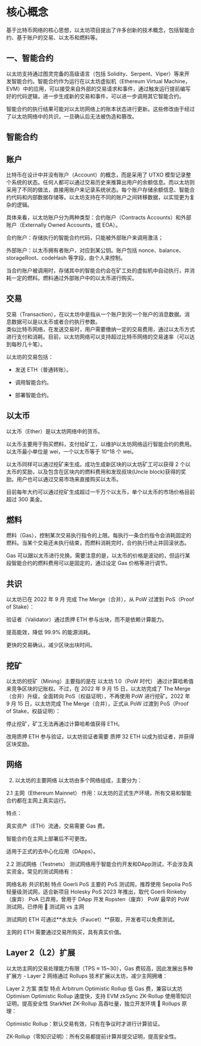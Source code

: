 # 核心概念
基于比特币网络的核心思想，以太坊项目提出了许多创新的技术概念，包括智能合约、基于账户的交易、以太币和燃料等。

## 一、智能合约
以太坊支持通过图灵完备的高级语言（包括 Solidity、Serpent、Viper）等来开发智能合约。智能合约作为运行在以太坊虚拟机（Ethereum Virtual Machine，EVM）中的应用，可以接受来自外部的交易请求和事件，通过触发运行提前编写好的代码逻辑，进一步生成新的交易和事件，可以进一步调用其它智能合约。

智能合约的执行结果可能对以太坊网络上的账本状态进行更新。这些修改由于经过了以太坊网络中的共识，一旦确认后无法被伪造和篡改。

## 智能合约

## 账户
比特币在设计中并没有账户（Account）的概念，而是采用了 UTXO 模型记录整个系统的状态。任何人都可以通过交易历史来推算出用户的余额信息。而以太坊则采用了不同的做法，直接用账户来记录系统状态。每个账户存储余额信息、智能合约代码和内部数据存储等。以太坊支持在不同的账户之间转移数据，以实现更为复杂的逻辑。

具体来看，以太坊账户分为两种类型：合约账户（Contracts Accounts）和外部账户（Externally Owned Accounts，或 EOA）。

合约账户：存储执行的智能合约代码，只能被外部账户来调用激活；

外部账户：以太币拥有者账户，对应到某公钥。账户包括 nonce、balance、storageRoot、codeHash 等字段，由个人来控制。

当合约账户被调用时，存储其中的智能合约会在矿工处的虚拟机中自动执行，并消耗一定的燃料。燃料通过外部账户中的以太币进行购买。
## 交易

交易（Transaction），在以太坊中是指从一个账户到另一个账户的消息数据。消息数据可以是以太币或者合约执行参数。  
类似比特币网络，在发送交易时，用户需要缴纳一定的交易费用，通过以太币方式进行支付和消耗。目前，以太坊网络可以支持超过比特币网络的交易速率（可以达到每秒几十笔）。

以太坊的交易包括：

- 发送 ETH（普通转账）。

- 调用智能合约。

- 部署智能合约。



## 以太币

以太币（Ether）是以太坊网络中的货币。

以太币主要用于购买燃料，支付给矿工，以维护以太坊网络运行智能合约的费用。以太币最小单位是 wei，一个以太币等于 10^18 个 wei。

以太币同样可以通过挖矿来生成。成功生成新区块的以太坊矿工可以获得 2 个以太币的奖励，以及包含在区块内的燃料费用和发现叔块(Uncle block)获得的奖励。用户也可以通过交易市场来直接购买以太币。

目前每年大约可以通过挖矿生成超过一千万个以太币，单个以太币的市场价格目前超过 300 美金。

## 燃料
燃料（Gas），控制某次交易执行指令的上限。每执行一条合约指令会消耗固定的燃料。当某个交易还未执行结束，而燃料消耗完时，合约执行终止并回滚状态。

Gas 可以跟以太币进行兑换。需要注意的是，以太币的价格是波动的，但运行某段智能合约的燃料费用可以是固定的，通过设定 Gas 价格等进行调节。


## 共识

以太坊已在 2022 年 9 月 完成 The Merge（合并），从 PoW 过渡到 PoS（Proof of Stake）：

验证者（Validator）通过质押 ETH 参与出块，而不是依赖计算能力。

提高能效，降低 99.9% 的能源消耗。

更快的交易确认，减少区块出块时间。


## 挖矿

以太坊的挖矿（Mining）主要指的是在 以太坊 1.0（PoW 时代） 通过计算哈希值来竞争区块的记账权。不过，在 2022 年 9 月 15 日，以太坊完成了 The Merge（合并）升级，全面转向 PoS（权益证明），不再使用 PoW 进行挖矿。2022 年 9 月 15 日，以太坊完成 The Merge（合并），正式从 PoW 过渡到 PoS（Proof of Stake，权益证明）：

停止挖矿，矿工无法再通过计算哈希值获得 ETH。

改用质押 ETH 参与验证，以太坊验证者需要 质押 32 ETH 以成为验证者，并获得区块奖励。

<!-- 
2. 以太坊的架构
以太坊的核心架构主要包括：

2.1 以太坊虚拟机（EVM）
EVM（Ethereum Virtual Machine）是以太坊的运行环境，负责执行智能合约。特点：

图灵完备：可以执行复杂计算逻辑。

隔离性：代码执行不会影响主网络的安全。

2.2 账户
以太坊有两种类型的账户：

外部账户（EOA，Externally Owned Account）：由私钥控制，主要用于存储 ETH、发送交易。

合约账户（Contract Account）：由智能合约代码控制，自动执行代码逻辑。

2.3 交易（Transaction）
以太坊的交易包括：

发送 ETH（普通转账）。

调用智能合约。

部署智能合约。

2.4 Gas 机制
Gas 是以太坊的手续费，用于防止资源滥用：

Gas 费用 = Gas 单价 × Gas 量

交易执行需要支付 Gas，矿工会优先处理 Gas 费用高的交易。
 -->


## 网络
2. 以太坊的主要网络
以太坊由多个网络组成，主要分为：

2.1 主网（Ethereum Mainnet）
作用：以太坊的正式生产环境，所有交易和智能合约都在主网上真实运行。

特点：

真实资产（ETH）流通，交易需要 Gas 费。

智能合约在主网上部署后不可更改。

适用于正式的去中心化应用（DApps）。

2.2 测试网络（Testnets）
测试网络用于智能合约开发和DApp测试，不会涉及真实资金。常见的测试网络有：

网络名称	共识机制	特点
Goerli	PoS	主要的 PoS 测试网，推荐使用
Sepolia	PoS	轻量级测试网，适合新项目
Holesky	PoS	2023 年推出，取代 Goerli
Rinkeby（废弃）	PoA	已弃用，曾用于 DApp 开发
Ropsten（废弃）	PoW	最早的 PoW 测试网，已停用
📌 测试网 vs 主网

测试网的 ETH 可通过**水龙头（Faucet）**获取，开发者可以免费测试。

主网的 ETH 需要通过交易所购买，具有真实价值。



##  Layer 2（L2）扩展
以太坊主网的交易处理能力有限（TPS ≈ 15~30），Gas 费较高，因此发展出多种扩展方 - Layer 2 网络通过 Rollups 技术扩展以太坊，减少主网拥堵：


Layer 2 方案	类型	特点
Arbitrum	Optimistic Rollup	低 Gas 费，兼容以太坊
Optimism	Optimistic Rollup	速度快，支持 EVM
zkSync	ZK-Rollup	使用零知识证明，提高安全性
StarkNet	ZK-Rollup	高吞吐量，独立开发环境
📌 Rollups 原理：

Optimistic Rollup：默认交易有效，只有在争议时才进行计算验证。

ZK-Rollup（零知识证明）：所有交易都提前计算并提交证明，提高安全性。

